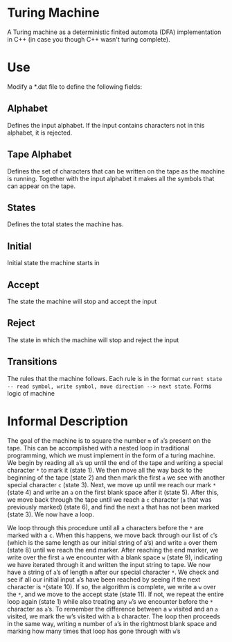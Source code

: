 # Turing Machine

A Turing machine as a deterministic finited automota (DFA) implementation in C++ (in case you though C++ wasn't turing complete). 

# Use

Modify a *.dat file to define the following fields: 

## Alphabet
Defines the input alphabet. If the input contains characters not in this alphabet, it is rejected.

## Tape Alphabet
Defines the set of characters that can be written on the tape as the machine is running. Together with the input alphabet it makes all the symbols that can appear on the tape.

## States
Defines the total states the machine has.

## Initial
Initial state the machine starts in

## Accept
The state the machine will stop and accept the input

## Reject
The state in which the machine will stop and reject the input

## Transitions
The rules that the machine follows. Each rule is in the format `current state -- read symbol, write symbol, move direction --> next state`. Forms logic of machine


# Informal Description
The goal of the machine is to square the number `m` of `a`’s present on the tape.
This can be accomplished with a nested loop in traditional programming,
which we must implement in the form of a turing machine. We begin by
reading all `a`’s up until the end of the tape and writing a special character `*` to
mark it (state 1). We then move all the way back to the beginning of the tape
(state 2) and then mark the first `a` we see with another special character `c` (state
3). Next, we move up until we reach our mark `*` (state 4) and write an `a` on
the first blank space after it (state 5). After this, we move back through the
tape until we reach a `c` character (`a` that was previously marked) (state 6),
and find the next `a` that has not been marked (state 3). We now have a loop.


We loop through this procedure until all `a` characters before the `*` are marked with a
`c`. When this happens, we move back through our list of `c`’s (which is the same
length as our initial string of a’s) and write `a` over them (state 8) until we reach the end
marker. After reaching the end marker, we write over the first `a` we encounter with a
blank space `w` (state 9), indicating we have iterated through it and written the input
string to tape. We now have a string of `a`’s of length `m` after our special character `*`. We
check and see if all our initial input `a`’s have been reached by seeing if the next character
is `*`(state 10). If so, the algorithm is complete, we write a `w` over the `*`, and we move
to the accept state (state 11). If not, we repeat the entire loop again (state 1) while also
treating any `w`’s we encounter before the `*` character as `a`’s. To remember the difference
between a `w` visited and an `a` visited, we mark the w’s visited with a `b` character.
The loop then proceeds in the same way, writing `m` number of `a`’s in the rightmost blank
space and marking how many times that loop has gone through with `w`’s

